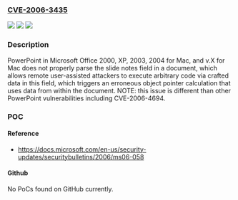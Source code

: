 ### [CVE-2006-3435](https://cve.mitre.org/cgi-bin/cvename.cgi?name=CVE-2006-3435)
![](https://img.shields.io/static/v1?label=Product&message=n%2Fa&color=blue)
![](https://img.shields.io/static/v1?label=Version&message=n%2Fa&color=blue)
![](https://img.shields.io/static/v1?label=Vulnerability&message=n%2Fa&color=brighgreen)

### Description

PowerPoint in Microsoft Office 2000, XP, 2003, 2004 for Mac, and v.X for Mac does not properly parse the slide notes field in a document, which allows remote user-assisted attackers to execute arbitrary code via crafted data in this field, which triggers an erroneous object pointer calculation that uses data from within the document. NOTE: this issue is different than other PowerPoint vulnerabilities including CVE-2006-4694.

### POC

#### Reference
- https://docs.microsoft.com/en-us/security-updates/securitybulletins/2006/ms06-058

#### Github
No PoCs found on GitHub currently.

